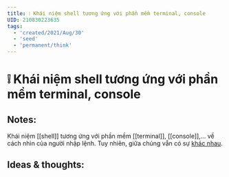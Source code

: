 ```yaml
---
title: ❕ Khái niệm shell tương ứng với phần mềm terminal, console
UID: 210830223635
tags:
  - 'created/2021/Aug/30'
  - 'seed'
  - 'permanent/think'
---
```

# ❕ Khái niệm shell tương ứng với phần mềm terminal, console

## Notes:
Khái niệm [[shell]] tương ứng với phần mềm [[terminal]], [[console]],... về cách nhìn của người nhập lệnh. Tuy nhiên, giữa chúng vẫn có sự [khác nhau](https://www.geeksforgeeks.org/difference-between-terminal-console-shell-and-command-line/).

## Ideas & thoughts:

